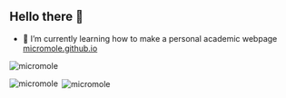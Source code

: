 ## Hello there 👋
- 🌱 I’m currently learning how to make a personal academic webpage [micromole.github.io](https://micromole.github.io/)
<!--
**micromole/micromole** is a ✨ _special_ ✨ repository because its `README.md` (this file) appears on your GitHub profile.

Here are some ideas to get you started:

- 🔭 I’m currently working on ...
- 🌱 I’m currently learning ...
- 👯 I’m looking to collaborate on ...
- 🤔 I’m looking for help with ...
- 💬 Ask me about ...
- 📫 How to reach me: ...
- 😄 Pronouns: ...
- ⚡ Fun fact: ...
-->

<p align="left"> <img src="https://komarev.com/ghpvc/?username=micromole&label=Profile%20views&color=0e75b6&style=flat" alt="micromole" /> </p>

<p><img align="left" src="https://github-readme-stats.vercel.app/api/top-langs?username=micromole&show_icons=true&locale=en&layout=compact" alt="micromole" /></p>

<p>&nbsp;<img align="center" src="https://github-readme-stats.vercel.app/api?username=micromole&show_icons=true&locale=en" alt="micromole" /></p>
